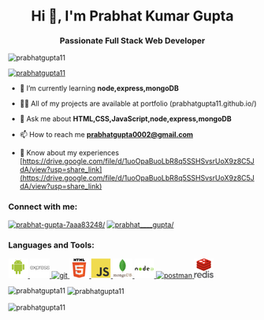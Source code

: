 <h1 align="center">Hi 👋, I'm Prabhat Kumar Gupta</h1>
<h3 align="center">Passionate Full Stack Web Developer</h3>

<p align="left"> <img src="https://komarev.com/ghpvc/?username=prabhatgupta11&label=Profile%20views&color=0e75b6&style=flat" alt="prabhatgupta11" /> </p>

<p align="left"> <a href="https://github.com/ryo-ma/github-profile-trophy"><img src="https://github-profile-trophy.vercel.app/?username=prabhatgupta11" alt="prabhatgupta11" /></a> </p>

- 🌱 I’m currently learning **node,express,mongoDB**

- 👨‍💻 All of my projects are available at portfolio (prabhatgupta11.github.io/)

- 💬 Ask me about **HTML,CSS,JavaScript,node,express,mongoDB**

- 📫 How to reach me **prabhatgupta0002@gmail.com**

- 📄 Know about my experiences [https://drive.google.com/file/d/1uoOpaBuoLbR8q5SSHSvsrUoX9z8C5JdA/view?usp=share_link](https://drive.google.com/file/d/1uoOpaBuoLbR8q5SSHSvsrUoX9z8C5JdA/view?usp=share_link)

<h3 align="left">Connect with me:</h3>
<p align="left">
<a href="https://linkedin.com/in/prabhat-gupta-7aaa83248/" target="blank"><img align="center" src="https://raw.githubusercontent.com/rahuldkjain/github-profile-readme-generator/master/src/images/icons/Social/linked-in-alt.svg" alt="prabhat-gupta-7aaa83248/" height="30" width="40" /></a>
<a href="https://instagram.com/prabhat____gupta/" target="blank"><img align="center" src="https://raw.githubusercontent.com/rahuldkjain/github-profile-readme-generator/master/src/images/icons/Social/instagram.svg" alt="prabhat____gupta/" height="30" width="40" /></a>
</p>

<h3 align="left">Languages and Tools:</h3>
<p align="left"> <a href="https://developer.android.com" target="_blank" rel="noreferrer"> <img src="https://raw.githubusercontent.com/devicons/devicon/master/icons/android/android-original-wordmark.svg" alt="android" width="40" height="40"/> </a> <a href="https://expressjs.com" target="_blank" rel="noreferrer"> <img src="https://raw.githubusercontent.com/devicons/devicon/master/icons/express/express-original-wordmark.svg" alt="express" width="40" height="40"/> </a> <a href="https://git-scm.com/" target="_blank" rel="noreferrer"> <img src="https://www.vectorlogo.zone/logos/git-scm/git-scm-icon.svg" alt="git" width="40" height="40"/> </a> <a href="https://www.w3.org/html/" target="_blank" rel="noreferrer"> <img src="https://raw.githubusercontent.com/devicons/devicon/master/icons/html5/html5-original-wordmark.svg" alt="html5" width="40" height="40"/> </a> <a href="https://developer.mozilla.org/en-US/docs/Web/JavaScript" target="_blank" rel="noreferrer"> <img src="https://raw.githubusercontent.com/devicons/devicon/master/icons/javascript/javascript-original.svg" alt="javascript" width="40" height="40"/> </a> <a href="https://www.mongodb.com/" target="_blank" rel="noreferrer"> <img src="https://raw.githubusercontent.com/devicons/devicon/master/icons/mongodb/mongodb-original-wordmark.svg" alt="mongodb" width="40" height="40"/> </a> <a href="https://nodejs.org" target="_blank" rel="noreferrer"> <img src="https://raw.githubusercontent.com/devicons/devicon/master/icons/nodejs/nodejs-original-wordmark.svg" alt="nodejs" width="40" height="40"/> </a> <a href="https://postman.com" target="_blank" rel="noreferrer"> <img src="https://www.vectorlogo.zone/logos/getpostman/getpostman-icon.svg" alt="postman" width="40" height="40"/> </a> <a href="https://redis.io" target="_blank" rel="noreferrer"> <img src="https://raw.githubusercontent.com/devicons/devicon/master/icons/redis/redis-original-wordmark.svg" alt="redis" width="40" height="40"/> </a> </p>

<p><img align="left" src="https://github-readme-stats.vercel.app/api/top-langs?username=prabhatgupta11&show_icons=true&locale=en&layout=compact" alt="prabhatgupta11" /></p>

<p>&nbsp;<img align="center" src="https://github-readme-stats.vercel.app/api?username=prabhatgupta11&show_icons=true&locale=en" alt="prabhatgupta11" /></p>

<p><img align="center" src="https://github-readme-streak-stats.herokuapp.com/?user=prabhatgupta11&" alt="prabhatgupta11" /></p>
